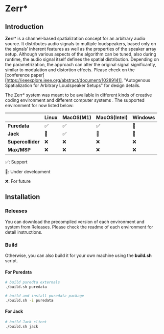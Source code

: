 # Zerr*

## Introduction

**Zerr*** is a channel-based spatialization concept for an arbitrary audio source. It distributes audio signals to multiple loudspeakers, based only on the signals’ inherent features as well as the properties of the speaker array setup. Although various aspects of the algorithm can be tuned, also during runtime, the audio signal itself defines the spatial distribution. Depending on the parametrization, the approach can alter the original signal significantly, similar to modulation and distortion effects. Please check on the [conference paper][https://ieeexplore.ieee.org/abstract/document/10289141], "Autogenous Spatialization for Arbitrary Loudspeaker Setups" for design details. 

The Zerr* system was meant to be available in different kinds of creative coding environment and different computer systems . The supported environment for now listed below:

|                   | Linux | MacOS(M1) | MacOS(Intel) | Windows |
| ----------------- | ----- | --------- | ------------ | ------- |
| **Puredata**      | ✅     | ✅         | ✅            | 🚧       |
| **Jack**          | 🚧     | ✅         | 🚧            | 🚧       |
| **Supercollider** | ❌     | ❌         | ❌            | ❌       |
| **Max/MSP**       | ❌     | ❌         | ❌            | ❌       |

✅: Support

🚧: Under development

❌: For future

## Installation

### Releases

You can download the precompiled version of each environment and system from Releases. Please check the readme of each environment for detail instructions.

### Build

Otherwise, you can also build it for your own machine using the **build.sh** script. 

#### For Puredata

```bash
# build puredta externals
./build.sh puredata

# build and install puredata package
./build.sh -i puredata
```

#### For Jack

```bash
# build Jack client
./build.sh jack
```


